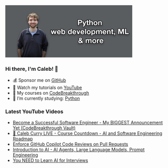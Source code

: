 <img src="github-cover-photo-my-face.jpg" width="400px" />

### Hi there, I'm Caleb! 🍛

- 💰 Sponsor me on [GitHub](https://github.com/sponsors/CalebCurry)
- 🎥 Watch my tutorials on [YouTube](https://www.youtube.com/calebthevideomaker2)
- 📗 My courses on [CodeBreakthrough](https://www.codebreakthrough.com)
- 🤔 I’m currently studying: [Python](https://www.youtube.com/watch?v=s3IvdkCq2_c&t=4254s)

### Latest YouTube Videos
<!-- YOUTUBE:START -->
- [Become a Successful Software Engineer - My BIGGEST Announcement Yet &lpar;CodeBreakthrough Vault&rpar;](https://www.youtube.com/watch?v=eeC98OZ6SLI)
- [🔴 Caleb Curry LIVE - Course Countdown - AI and Software Engineering Roadmap](https://www.youtube.com/watch?v=FA5R-nSBmUQ)
- [Enforce GitHub Copilot Code Reviews on Pull Requests](https://www.youtube.com/watch?v=xkLi56Al12c)
- [Introduction to AI - AI Agents, Large Language Models, Prompt Engineering](https://www.youtube.com/watch?v=0cuJfWH0k4g)
- [You NEED to Learn AI for Interviews](https://www.youtube.com/shorts/clVaJLV-jdI)
<!-- YOUTUBE:END -->
